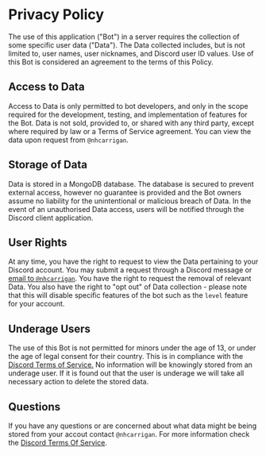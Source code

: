 # Privacy Policy

The use of this application ("Bot") in a server requires the collection of some specific user data ("Data"). The Data collected includes, but is not limited to, user names, user nicknames, and Discord user ID values. Use of this Bot is considered an agreement to the terms of this Policy. 

## Access to Data

Access to Data is only permitted to bot developers, and only in the scope required for the development, testing, and implementation of features for the Bot. Data is not sold, provided to, or shared with any third party, except where required by law or a Terms of Service agreement. You can view the data upon request from `@nhcarrigan`.

## Storage of Data

Data is stored in a MongoDB database. The database is secured to prevent external access, however no guarantee is provided and the Bot owners assume no liability for the unintentional or malicious breach of Data. In the event of an unauthorised Data access, users will be notified through the Discord client application.

## User Rights

At any time, you have the right to request to view the Data pertaining to your Discord account. You may submit a request through a Discord message or [email to `@nhcarrigan`](mailto:nhcarrigan@gmail.com?Subject=Discord%20Privacy). You have the right to request the removal of relevant Data. You also have the right to "opt out" of Data collection - please note that this will disable specific features of the bot such as the `level` feature for your account.

## Underage Users

The use of this Bot is not permitted for minors under the age of 13, or under the age of legal consent for their country. This is in compliance with the [Discord Terms of Service.](https://discord.com/terms) No information will be knowingly stored from an underage user. If it is found out that the user is underage we will take all necessary action to delete the stored data.

## Questions

If you have any questions or are concerned about what data might be being stored from your accout contact `@nhcarrigan`. For more information check the [Discord Terms Of Service](https://discord.com/terms).
